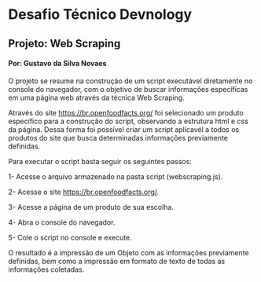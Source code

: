 # Desafio Técnico Devnology
 
## Projeto: Web Scraping
#### Por: Gustavo da Silva Novaes

O projeto se resume na construção de um script executável diretamente no console do navegador, com o objetivo de buscar informações específicas em uma página web através da técnica Web Scraping.

Através do site https://br.openfoodfacts.org/ foi selecionado um produto específico para a construção do script, observando a estrutura html e css da página. Dessa forma foi possível criar um script aplicavél a todos os produtos do site que busca determinadas informações previamente definidas.

Para executar o script basta seguir os seguintes passos:

1- Acesse o arquivo armazenado na pasta script (webscraping.js).

2- Acesse o site https://br.openfoodfacts.org/.

3- Acesse a página de um produto de sua escolha.

4- Abra o console do navegador.

5- Cole o script no console e execute.

O resultado é a impressão de um Objeto com as informações previamente definidas, bem como a impressão em formato de texto de todas as informações coletadas.

